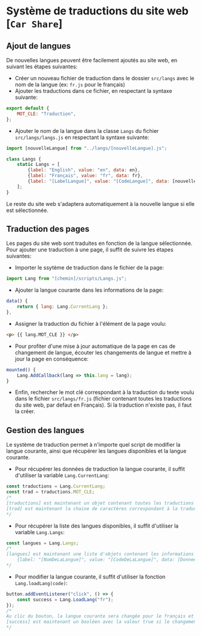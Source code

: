 # Système de traductions du site web [`Car Share`]

## Ajout de langues
De nouvelles langues peuvent être facilement ajoutés au site web, en suivant les étapes suivantes:
- Créer un nouveau fichier de traduction dans le dossier `src/langs` avec le nom de la langue (ex: `fr.js` pour le français)
- Ajouter les traductions dans ce fichier, en respectant la syntaxe suivante:
```js
export default {
    MOT_CLE: "Traduction",
};
```
- Ajouter le nom de la langue dans la classe `Langs` du fichier `src/langs/langs.js` en respectant la syntaxe suivante:
```js
import [nouvelleLangue] from "../langs/[nouvelleLangue].js";

class Langs {
    static Langs = [
        {label: "English", value: "en", data: en},
        {label: "Français", value: "fr", data: fr},
        {label: "[LabelLangue]", value: "[CodeLangue]", data: [nouvelleLangue]},
    ];
}
```
Le reste du site web s'adaptera automatiquement à la nouvelle langue si elle est sélectionnée.

## Traduction des pages
Les pages du site web sont traduites en fonction de la langue sélectionnée. Pour ajouter une traduction à une page, il suffit de suivre les étapes suivantes:
- Importer le ssytème de traduction dans le fichier de la page:
```js
import Lang from "[chemin]/scripts/Langs.js";
```
- Ajouter la langue courante dans les informations de la page:
```js
data() {
    return { lang: Lang.CurrentLang };
},
```
- Assigner la traduction du fichier à l'élément de la page voulu:
```html
<p> {{ lang.MOT_CLE }} </p>
```
- Pour profiter d'une mise à jour automatique de la page en cas de changement de langue, écouter les changements de langue et mettre à jour la page en conséquence:
```js
mounted() {
    Lang.AddCallback(lang => this.lang = lang);
}
```
- Enfin, rechercher le mot clé correspondant à la traduction du texte voulu dans le fichier `src/langs/fr.js` (fichier contenant toutes les traductions du site web, par defaut en Français). Si la traduction n'existe pas, il faut la créer.

## Gestion des langues
Le système de traduction permet à n'importe quel script de modifier la langue courante, ainsi que récupérer les langues disponibles et la langue courante.
- Pour récupérer les données de traduction la langue courante, il suffit d'utiliser la variable `Lang.CurrentLang`:
```js
const traductions = Lang.CurrentLang;
const trad = traductions.MOT_CLE;
/*
[traductions] est maintenant un objet contenant toutes les traductions de la langue courante sous le format: MOT_CLE: "Traduction".
[trad] est maintenant la chaine de caractères correspondant à la traduction du mot clé "MOT_CLE" dans la langue courante.
*/
```
- Pour récupérer la liste des langues disponibles, il suffit d'utiliser la variable `Lang.Langs`:
```js
const langues = Lang.Langs;
/*
[langues] est maintenant une liste d'objets contenant les informations de chaque langue disponible sous le format:
    {label: "[NomDeLaLangue]", value: "[CodeDeLaLangue]", data: [DonneesDeTraduction]},.
*/
```
- Pour modifier la langue courante, il suffit d'utiliser la fonction `Lang.loadLang(code)`:
```js
button.addEventListener("click", () => {
    const success = Lang.LoadLang("fr");
});
/*
Au clic du bouton, la langue courante sera changée pour le français et toutes les traductions des pages écoutant les évenements de la classe Lang seront mises à jour.
[success] est maintenant un booléen avec la valeur true si le changement de langue a réussi, false sinon.
*/
```